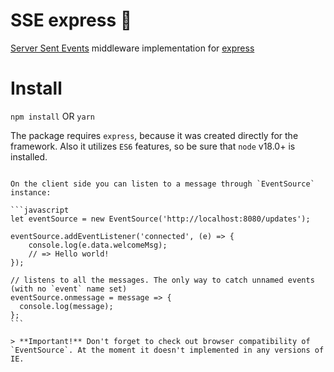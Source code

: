 # SSE express :satellite:
[Server Sent Events](https://developer.mozilla.org/en-US/docs/Web/API/Server-sent_events/Using_server-sent_events) middleware implementation for [express](http://expressjs.com/)

# Install
`npm install`
OR
`yarn`

The package requires `express`, because it was created directly for the framework. Also it utilizes `ES6` features, so be sure that `node` v18.0+ is installed.

`````````

On the client side you can listen to a message through `EventSource` instance:

```javascript
let eventSource = new EventSource('http://localhost:8080/updates');

eventSource.addEventListener('connected', (e) => {
    console.log(e.data.welcomeMsg);
    // => Hello world!
});

// listens to all the messages. The only way to catch unnamed events (with no `event` name set)
eventSource.onmessage = message => {
  console.log(message);
};
```

> **Important!** Don't forget to check out browser compatibility of `EventSource`. At the moment it doesn't implemented in any versions of IE.
